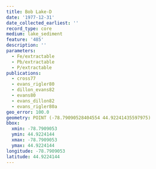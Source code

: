 ```yaml
---
title: Bob Lake-D
date: '1977-12-31'
date_collected_earliest: ''
record_type: core
medium: lake_sediment
feature: '485'
description: ''
parameters:
  - Fe/extractable
  - Pb/extractable
  - P/extractable
publications:
  - cross77
  - evans_rigler80
  - dillon_evans82
  - evans80
  - evans_dillon82
  - evans_rigler80a
geo_error: 100.0
geometry: POINT (-78.79090528404554 44.92241435597975)
bbox:
  xmin: -78.7909053
  ymin: 44.9224144
  xmax: -78.7909053
  ymax: 44.9224144
longitude: -78.7909053
latitude: 44.9224144
---
```

